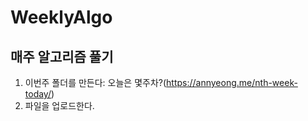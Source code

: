 # WeeklyAlgo
매주 알고리즘 풀기
---
1. 이번주 폴더를 만든다: 오늘은 몇주차?(https://annyeong.me/nth-week-today/)
2. 파일을 업로드한다.